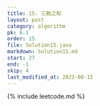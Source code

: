 ```yaml
---
title: 15. 三数之和
layout: post
category: algorithm
pk: 6.1
order: 15
file: Solution15.java
markdown: Solution15.md
start: 27
end: -1
skip: 4
last_modified_at: 2023-08-15
---
```


{% include leetcode.md %}